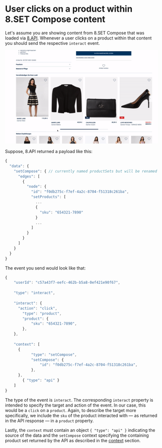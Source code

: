 # User clicks on a product within 8.SET Compose content

Let's assume you are showing content from 8.SET Compose that was loaded via [8.API](../../../api/8.set-compose/). Whenever a user clicks on a product within that content you should send the respective `interact` event.

![](../../../.gitbook/assets/interactproduct.gif)

Suppose, 8.API returned a payload like this:

```javascript
{
  "data": {
    "setCompose": { // currently named productSets but will be renamed
      "edges": [
        {
          "node": {
            "id": "f0db275c-f7ef-4a2c-8704-f51318c261ba",
            "setProducts": [
              ...
              {
                "sku": "654321-7890"
              }
              ...
            ]
          }
        }
      ]
    }
  }
}          
```

The event you send would look like that:

```javascript
{ 
	"userId": "c57a43f7-eefc-462b-b5a8-0ef421e90f67",

	"type": "interact",

	"interact": {
	  "action": "click",
		"type": "product",
		"product": {
			"sku": "654321-7890",
		},
	},

	"context": [
	  {
			"type": "setCompose",
			"setCompose": {
				"id": "f0db275c-f7ef-4a2c-8704-f51318c261ba",
			},
	  },
		{ "type": "api" }
	]
}
```

The type of the event is `interact`. The corresponding `interact` property is intended to specify the target and action of the event. In our case, this would be a `click` on a  `product`. Again, to describe the target more specifically, we include the `sku` of the product interacted with — as returned in the API response — in a `product` property.

Lastly, the `context` must contain an object  `{ "type": "api" }` indicating the source of the data and the `setCompose` context specifying the containing product set returned by the API as described in the [context](../../general/context.md) section.

